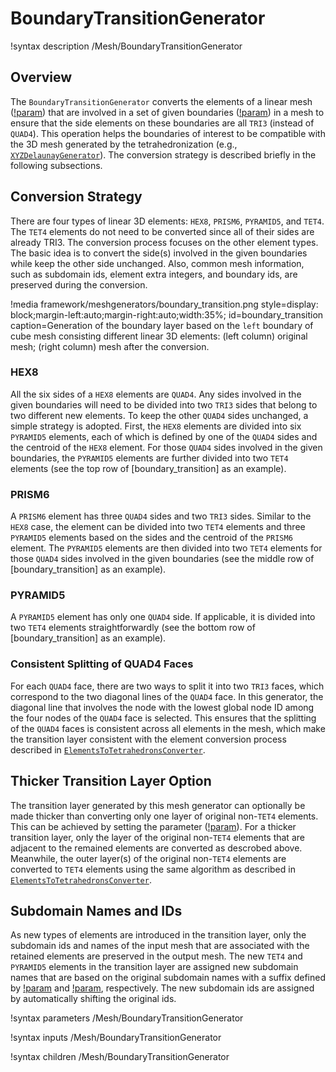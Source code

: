 # BoundaryTransitionGenerator

!syntax description /Mesh/BoundaryTransitionGenerator

## Overview

The `BoundaryTransitionGenerator` converts the elements of a linear mesh ([!param](/Mesh/BoundaryTransitionGenerator/input)) that are involved in a set of given boundaries ([!param](/Mesh/BoundaryTransitionGenerator/boundary_names)) in a mesh to ensure that the side elements on these boundaries are all `TRI3` (instead of `QUAD4`). This operation helps the boundaries of interest to be compatible with the 3D mesh generated by the tetrahedronization (e.g., [`XYZDelaunayGenerator`](XYZDelaunayGenerator.md)). The conversion strategy is described briefly in the following subsections.

## Conversion Strategy

There are four types of linear 3D elements: `HEX8`, `PRISM6`, `PYRAMID5`, and `TET4`. The `TET4` elements do not need to be converted since all of their sides are already TRI3. The conversion process focuses on the other element types. The basic idea is to convert the side(s) involved in the given boundaries while keep the other side unchanged. Also, common mesh information, such as subdomain ids, element extra integers, and boundary ids, are preserved during the conversion.

!media framework/meshgenerators/boundary_transition.png
       style=display: block;margin-left:auto;margin-right:auto;width:35%;
       id=boundary_transition
       caption=Generation of the boundary layer based on the `left` boundary of cube mesh consisting different linear 3D elements: (left column) original mesh; (right column) mesh after the conversion.

### HEX8

All the six sides of a `HEX8` elements are `QUAD4`. Any sides involved in the given boundaries will need to be divided into two `TRI3` sides that belong to two different new elements. To keep the other `QUAD4` sides unchanged, a simple strategy is adopted. First, the `HEX8` elements are divided into six `PYRAMID5` elements, each of which is defined by one of the `QUAD4` sides and the centroid of the `HEX8` element. For those `QUAD4` sides involved in the given boundaries, the `PYRAMID5` elements are further divided into two `TET4` elements (see the top row of [boundary_transition] as an example).

### PRISM6

A `PRISM6` element has three `QUAD4` sides and two `TRI3` sides. Similar to the `HEX8` case, the element can be divided into two `TET4` elements and three `PYRAMID5` elements based on the sides and the centroid of the `PRISM6` element. The `PYRAMID5` elements are then divided into two `TET4` elements for those `QUAD4` sides involved in the given boundaries (see the middle row of [boundary_transition] as an example).

### PYRAMID5

A `PYRAMID5` element has only one `QUAD4` side. If applicable, it is divided into two `TET4` elements straightforwardly (see the bottom row of [boundary_transition] as an example).

### Consistent Splitting of QUAD4 Faces

For each `QUAD4` face, there are two ways to split it into two `TRI3` faces, which correspond to the two diagonal lines of the `QUAD4` face. In this generator, the diagonal line that involves the node with the lowest global node ID among the four nodes of the `QUAD4` face is selected. This ensures that the splitting of the `QUAD4` faces is consistent across all elements in the mesh, which make the transition layer consistent with the element conversion process described in [`ElementsToTetrahedronsConverter`](ElementsToTetrahedronsConverter.md).

## Thicker Transition Layer Option

The transition layer generated by this mesh generator can optionally be made thicker than converting only one layer of original non-`TET4` elements. This can be achieved by setting the parameter ([!param](/Mesh/BoundaryTransitionGenerator/conversion_element_layer_number)). For a thicker transition layer, only the layer of the original non-`TET4` elements that are adjacent to the remained elements are converted as descrobed above. Meanwhile, the outer layer(s) of the original non-`TET4` elements are converted to `TET4` elements using the same algorithm as described in [`ElementsToTetrahedronsConverter`](ElementsToTetrahedronsConverter.md).

## Subdomain Names and IDs

As new types of elements are introduced in the transition layer, only the subdomain ids and names of the input mesh that are associated with the retained elements are preserved in the output mesh. The new `TET4` and `PYRAMID5` elements in the transition layer are assigned new subdomain names that are based on the original subdomain names with a suffix defined by [!param](/Mesh/BoundaryTransitionGenerator/converted_pyramid_element_subdomain_name_suffix) and [!param](/Mesh/BoundaryTransitionGenerator/converted_tet_element_subdomain_name_suffix), respectively. The new subdomain ids are assigned by automatically shifting the original ids.

!syntax parameters /Mesh/BoundaryTransitionGenerator

!syntax inputs /Mesh/BoundaryTransitionGenerator

!syntax children /Mesh/BoundaryTransitionGenerator
